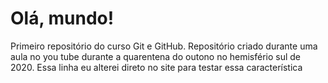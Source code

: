 # Olá, mundo!
 Primeiro repositório do curso Git e GitHub.
 Repositório criado durante uma aula no you tube durante a quarentena do outono no hemisfério sul de 2020.
 Essa linha eu alterei direto no site para testar essa característica
